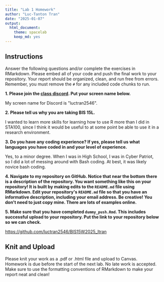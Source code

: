```yaml
---
title: "Lab 1 Homework"
author: "Luc-Tanton Tran"
date: "2025-01-07"
output:
  html_document: 
    theme: spacelab
    keep_md: yes
---
```


## Instructions
Answer the following questions and/or complete the exercises in RMarkdown. Please embed all of your code and push the final work to your repository. Your report should be organized, clean, and run free from errors. Remember, you must remove the `#` for any included code chunks to run.  

**1. Please join the [class discord](https://forms.gle/AHHXd3aobaAdkkFg9). Put your screen name below.** 

My screen name for Discord is "luctran2546".

**2. Please tell us why you are taking BIS 15L.**

I wanted to learn more skills for learning how to use R more than I did in STA100, since I think it would be useful to at some point be able to use it in a research environment.

**3. Do you have any coding experience? If yes, please tell us what languages you have coded in and your level of experience.**

Yes, to a minor degree. When I was in High School, I was in Cyber Patriot, so I did a lot of messing around with Bash coding. At best, it was likely novice bash coding.

**4. Navigate to my repository on GitHub. Notice that near the bottom there is a description of the repository. You want something like this on your repository! It is built by making edits to the `README.md` file using RMarkdown. Edit your repository's `README.md` file so that you have an informative description, including your email address. Be creative! You don't need to just copy mine. There are lots of examples online.**  

**5. Make sure that you have completed `dummy_push.Rmd`. This includes successful upload to your repository. Put the link to your repository below so we can check.**

https://github.com/luctran2546/BIS15W2025_ltran

## Knit and Upload
Please knit your work as a .pdf or .html file and upload to Canvas. Homework is due before the start of the next lab. No late work is accepted. Make sure to use the formatting conventions of RMarkdown to make your report neat and clean!  
